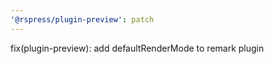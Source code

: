 ```yaml
---
'@rspress/plugin-preview': patch
---
```


fix(plugin-preview): add defaultRenderMode to remark plugin
